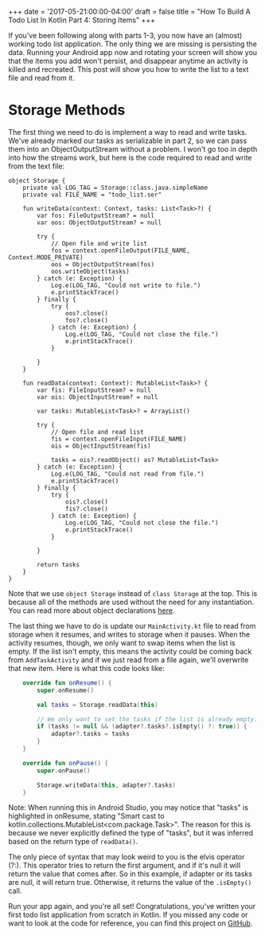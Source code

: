 +++
date = '2017-05-21:00:00-04:00'
draft = false
title = "How To Build A Todo List In Kotlin Part 4: Storing Items"
+++

If you've been following along with parts 1-3, you now have an (almost) working todo list application. The only thing we are missing is persisting the data. Running your Android app now and rotating your screen will show you that the items you add won't persist, and disappear anytime an activity is killed and recreated. This post will show you how to write the list to a text file and read from it.

<!--more-->

# Storage Methods

The first thing we need to do is implement a way to read and write tasks. We've already marked our tasks as serializable in part 2, so we can pass them into an ObjectOutputStream without a problem. I won't go too in depth into how the streams work, but here is the code required to read and write from the text file:

```
object Storage {
    private val LOG_TAG = Storage::class.java.simpleName
    private val FILE_NAME = "todo_list.ser"

    fun writeData(context: Context, tasks: List<Task>?) {
        var fos: FileOutputStream? = null
        var oos: ObjectOutputStream? = null

        try {
            // Open file and write list
            fos = context.openFileOutput(FILE_NAME, Context.MODE_PRIVATE)
            oos = ObjectOutputStream(fos)
            oos.writeObject(tasks)
        } catch (e: Exception) {
            Log.e(LOG_TAG, "Could not write to file.")
            e.printStackTrace()
        } finally {
            try {
                oos?.close()
                fos?.close()
            } catch (e: Exception) {
                Log.e(LOG_TAG, "Could not close the file.")
                e.printStackTrace()
            }

        }
    }

    fun readData(context: Context): MutableList<Task>? {
        var fis: FileInputStream? = null
        var ois: ObjectInputStream? = null

        var tasks: MutableList<Task>? = ArrayList()

        try {
            // Open file and read list
            fis = context.openFileInput(FILE_NAME)
            ois = ObjectInputStream(fis)

            tasks = ois?.readObject() as? MutableList<Task>
        } catch (e: Exception) {
            Log.e(LOG_TAG, "Could not read from file.")
            e.printStackTrace()
        } finally {
            try {
                ois?.close()
                fis?.close()
            } catch (e: Exception) {
                Log.e(LOG_TAG, "Could not close the file.")
                e.printStackTrace()
            }

        }

        return tasks
    }
}
```

Note that we use `object Storage` instead of `class Storage` at the top. This is because all of the methods are used without the need for any instantiation. You can read more about object declarations [here](https://kotlinlang.org/docs/reference/object-declarations.html).

The last thing we have to do is update our `MainActivity.kt` file to read from storage when it resumes, and writes to storage when it pauses. When the activity resumes, though, we only want to swap items when the list is empty. If the list isn't empty, this means the activity could be coming back from `AddTaskActivity` and if we just read from a file again, we'll overwrite that new item. Here is what this code looks like:

```kotlin
    override fun onResume() {
        super.onResume()

        val tasks = Storage.readData(this)

        // We only want to set the tasks if the list is already empty.
        if (tasks != null && (adapter?.tasks?.isEmpty() ?: true)) {
            adapter?.tasks = tasks
        }
    }

    override fun onPause() {
        super.onPause()

        Storage.writeData(this, adapter?.tasks)
    }
```

Note: When running this in Android Studio, you may notice that "tasks" is highlighted in onResume, stating "Smart cast to kotlin.collections.MutableList<com.package.Task>". The reason for this is because we never explicitly defined the type of "tasks", but it was inferred based on the return type of `readData()`. 

The only piece of syntax that may look weird to you is the elvis operator (?:). This operator tries to return the first argument, and if it's null it will return the value that comes after. So in this example, if adapter or its tasks are null, it will return true. Otherwise, it returns the value of the `.isEmpty()` call.

Run your app again, and you're all set! Congratulations, you've written your first todo list application from scratch in Kotlin. If you missed any code or want to look at the code for reference, you can find this project on [GitHub](https://github.com/AdamMc331/ToDo-Kotlin).